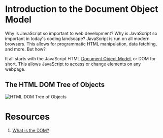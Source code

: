 # Introduction to the Document Object Model
Why is JavaScript so important to web development?  Why is JavaScript so important in today's coding landscape?
JavaScript is run on all modern browsers.  This allows for programmatic HTML manipulation, data fetching, and more.  But how?

It all starts with the JavaScript HTML [Document Object Model](https://www.w3schools.com/js/js_htmldom.asp), or DOM for short.
This allows JavaScript to access or change elements on any webpage.

## The HTML DOM Tree of Objects

![HTML DOM Tree of Objects](https://www.w3schools.com/js/pic_htmltree.gif)

# Resources
1. [What is the DOM?](https://css-tricks.com/dom/)
